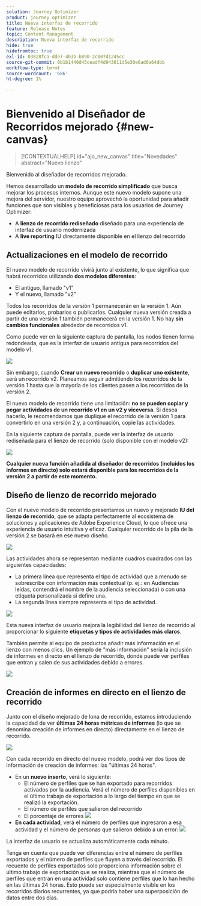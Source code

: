 ```yaml
---
solution: Journey Optimizer
product: journey optimizer
title: Nueva interfaz de recorrido
feature: Release Notes
topic: Content Management
description: Nueva interfaz de recorrido
hide: true
hidefromtoc: true
exl-id: 03828fca-dde7-4b3b-b890-2c007d1245cc
source-git-commit: 0b1b1440d43ceadf4d943011d5e30e6ad0a64dbb
workflow-type: tm+mt
source-wordcount: '686'
ht-degree: 1%

---
```


# Bienvenido al Diseñador de Recorridos mejorado {#new-canvas}

>[!CONTEXTUALHELP]
>id="ajo_new_canvas"
>title="Novedades"
>abstract="Nuevo lienzo"

Bienvenido al diseñador de recorridos mejorado.

Hemos desarrollado un **modelo de recorrido simplificado** que busca mejorar los procesos internos. Aunque este nuevo modelo supone una mejora del servidor, nuestro equipo aprovechó la oportunidad para añadir funciones que son visibles y beneficiosas para los usuarios de Journey Optimizer:

* A **lienzo de recorrido rediseñado** diseñado para una experiencia de interfaz de usuario modernizada
* A **live reporting** IU directamente disponible en el lienzo del recorrido

## Actualizaciones en el modelo de recorrido

El nuevo modelo de recorrido vivirá junto al existente, lo que significa que habrá recorridos utilizando **dos modelos diferentes**:

* El antiguo, llamado &quot;v1&quot;
* Y el nuevo, llamado &quot;v2&quot;

Todos los recorridos de la versión 1 permanecerán en la versión 1. Aún puede editarlos, probarlos o publicarlos. Cualquier nueva versión creada a partir de una versión 1 también permanecerá en la versión 1. No hay **sin cambios funcionales** alrededor de recorridos v1.

Como puede ver en la siguiente captura de pantalla, los nodos tienen forma redondeada, que es la interfaz de usuario antigua para recorridos del modelo v1.

![](assets/new-canvas.png)

Sin embargo, cuando **Crear un nuevo recorrido** o **duplicar uno existente**, será un recorrido v2.  Planeamos seguir admitiendo los recorridos de la versión 1 hasta que la mayoría de los clientes pasen a los recorridos de la versión 2.

El nuevo modelo de recorrido tiene una limitación: **no se pueden copiar y pegar actividades de un recorrido v1 en un v2 y viceversa**. Si desea hacerlo, le recomendamos que duplique el recorrido de la versión 1 para convertirlo en una versión 2 y, a continuación, copie las actividades.

En la siguiente captura de pantalla, puede ver la interfaz de usuario rediseñada para el lienzo de recorrido (solo disponible con el modelo v2):

![](assets/new-canvas2.png)

**Cualquier nueva función añadida al diseñador de recorridos (incluidos los informes en directo) solo estará disponible para los recorridos de la versión 2 a partir de este momento.**

## Diseño de lienzo de recorrido mejorado

Con el nuevo modelo de recorrido presentamos un nuevo y mejorado **IU del lienzo de recorrido**, que se adapta perfectamente al ecosistema de soluciones y aplicaciones de Adobe Experience Cloud, lo que ofrece una experiencia de usuario intuitiva y eficaz. Cualquier recorrido de la pila de la versión 2 se basará en ese nuevo diseño.

![](assets/new-canvas3.gif)

Las actividades ahora se representan mediante cuadros cuadrados con las siguientes capacidades:

* La primera línea que representa el tipo de actividad que a menudo se sobrescribe con información más contextual (p. ej.: en Audiencias leídas, contendrá el nombre de la audiencia seleccionada) o con una etiqueta personalizada si define una.
* La segunda línea siempre representa el tipo de actividad.

![](assets/new-canvas4.png)

Esta nueva interfaz de usuario mejora la legibilidad del lienzo de recorrido al proporcionar lo siguiente **etiquetas y tipos de actividades más claros**.

También permite al equipo de productos añadir más información en el lienzo con menos clics. Un ejemplo de &quot;más información&quot; sería la inclusión de informes en directo en el lienzo de recorrido, donde puede ver perfiles que entran y salen de sus actividades debido a errores.

![](assets/new-canvas5.png)


## Creación de informes en directo en el lienzo de recorrido

Junto con el diseño mejorado de lona de recorrido, estamos introduciendo la capacidad de ver **últimas 24 horas métricas de informes** (lo que se denomina creación de informes en directo) directamente en el lienzo de recorrido.

![](assets/new-canvas6.png)

Con cada recorrido en directo del nuevo modelo, podrá ver dos tipos de información de creación de informes: las &quot;últimas 24 horas&quot;.

* En un **nuevo inserto**, verá lo siguiente:
   * El número de perfiles que se han exportado para recorridos activados por la audiencia. Verá el número de perfiles disponibles en el último trabajo de exportación a lo largo del tiempo en que se realizó la exportación.
   * El número de perfiles que salieron del recorrido
   * El porcentaje de errores
     ![](assets/new-canvas7.png)
* **En cada actividad**, verá el número de perfiles que ingresaron a esa actividad y el número de personas que salieron debido a un error:
  ![](assets/new-canvas8.png)

La interfaz de usuario se actualiza automáticamente cada minuto.

Tenga en cuenta que puede ver diferencias entre el número de perfiles exportados y el número de perfiles que fluyen a través del recorrido. El recuento de perfiles exportados solo proporciona información sobre el último trabajo de exportación que se realiza, mientras que el número de perfiles que entran en una actividad solo contiene perfiles que lo han hecho en las últimas 24 horas. Esto puede ser especialmente visible en los recorridos diarios recurrentes, ya que podría haber una superposición de datos entre dos días.
